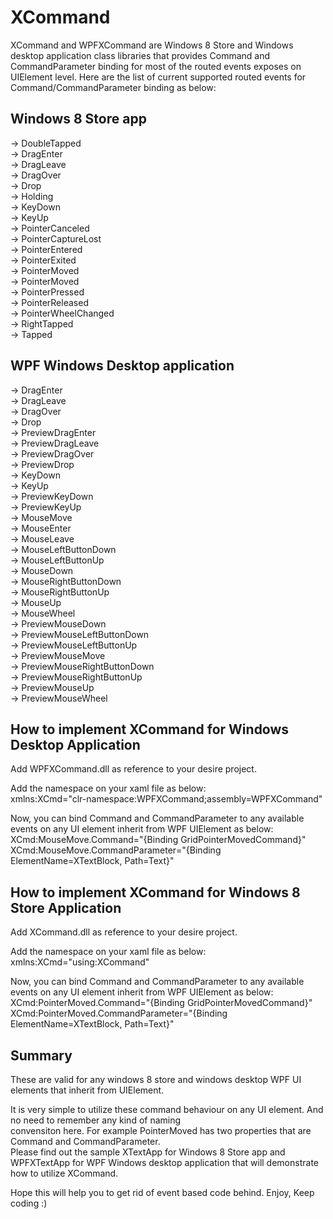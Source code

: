 XCommand
========
XCommand and WPFXCommand are Windows 8 Store and Windows desktop application class libraries that provides Command and CommandParameter binding for most of the routed events exposes on UIElement level. Here are the list of current supported routed events for Command/CommandParameter binding as below:

Windows 8 Store app                                                                                               
---------------------                                                                                                 
-> DoubleTapped						
-> DragEnter							
-> DragLeave							
-> DragOver							
-> Drop							
-> Holding							
-> KeyDown											
-> KeyUp														
-> PointerCanceled						
-> PointerCaptureLost						
-> PointerEntered							
-> PointerExited														
-> PointerMoved							
-> PointerMoved							
-> PointerPressed													
-> PointerReleased						
-> PointerWheelChanged						
-> RightTapped							                                                                                        
-> Tapped				                                                                                                  

WPF Windows Desktop application                                                                                       
--------------------------------                                                                                      
-> DragEnter                                                                                                        
-> DragLeave                                                                                                          
-> DragOver                                                                                                   
-> Drop                                                                                                                 
-> PreviewDragEnter                                                                                                     
-> PreviewDragLeave                                                                                                     
-> PreviewDragOver                                                                                                   
-> PreviewDrop                                                                                                          
-> KeyDown                                                                                                              
-> KeyUp                                                                                                              
-> PreviewKeyDown                                                                                                       
-> PreviewKeyUp                                                                                                         
-> MouseMove                                                                                                            
-> MouseEnter                                                                                                      
-> MouseLeave                                                                                                           
-> MouseLeftButtonDown                                                                                                  
-> MouseLeftButtonUp                                                                                                   
-> MouseDown                                                                                                          
-> MouseRightButtonDown                                                                                                 
-> MouseRightButtonUp                                                                                                   
-> MouseUp                                                                                                              
-> MouseWheel                                                                                                          
-> PreviewMouseDown                                                                                                     
-> PreviewMouseLeftButtonDown                                                                                           
-> PreviewMouseLeftButtonUp                                                                                             
-> PreviewMouseMove                                                                                                   
-> PreviewMouseRightButtonDown                                                                                          
-> PreviewMouseRightButtonUp                                                                                            
-> PreviewMouseUp                                                                                                  
-> PreviewMouseWheel                                                                                                  


How to implement XCommand for Windows Desktop Application                                                        
--------------------------------------------------------------
Add WPFXCommand.dll as reference to your desire project.                                                          

Add the namespace on your xaml file as below:                                                                     
xmlns:XCmd="clr-namespace:WPFXCommand;assembly=WPFXCommand"                                                         

Now, you can bind Command and CommandParameter to any available events on any UI element inherit from WPF UIElement as below:                                                                                                              
XCmd:MouseMove.Command="{Binding GridPointerMovedCommand}"                                                        
XCmd:MouseMove.CommandParameter="{Binding ElementName=XTextBlock, Path=Text}"                                         



How to implement XCommand for Windows 8 Store Application                                                           
----------------------------------------------------------------
Add XCommand.dll as reference to your desire project.                                                                 

Add the namespace on your xaml file as below:                                                                       
xmlns:XCmd="using:XCommand"                                                                                       

Now, you can bind Command and CommandParameter to any available events on any UI element inherit from WPF UIElement as below:                                                                                                            
XCmd:PointerMoved.Command="{Binding GridPointerMovedCommand}"                                                 
XCmd:PointerMoved.CommandParameter="{Binding ElementName=XTextBlock, Path=Text}"                                    


Summary                                                                                                     
------------
These are valid for any windows 8 store and windows desktop WPF UI elements that inherit from UIElement.			

It is very simple to utilize these command behaviour on any UI element. And no need to remember any kind of naming	
convensiton here. For example PointerMoved has two properties that are Command and CommandParameter.		
Please find out the sample XTextApp for Windows 8 Store app and WPFXTextApp for WPF Windows desktop application that will demonstrate how to utilize XCommand. 		

Hope this will help you to get rid of event based code behind.	Enjoy, Keep coding :)	
